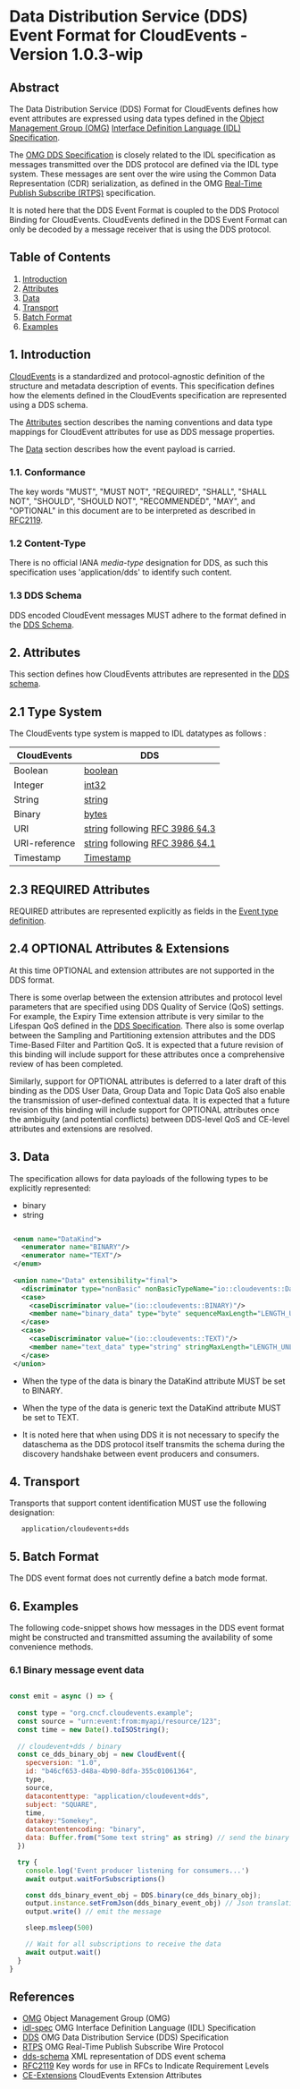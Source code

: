 # Data Distribution Service (DDS) Event Format for CloudEvents - Version 1.0.3-wip

## Abstract

The Data Distribution Service (DDS) Format for CloudEvents defines how event
attributes are expressed using data types defined in the [Object Management
Group (OMG)][omg] [Interface Definition Language (IDL) Specification][idl-spec].

The [OMG DDS Specification][dds-spec] is closely related to the IDL specification as
messages transmitted over the DDS protocol are defined via the IDL type system.
These messages are sent over the wire using the Common Data Representation (CDR)
serialization, as defined in the OMG [Real-Time Publish Subscribe (RTPS)][rtps]
specification.

It is noted here that the DDS Event Format is coupled to the DDS Protocol Binding
for CloudEvents. CloudEvents defined in the DDS Event Format can only be
decoded by a message receiver that is using the DDS protocol.  

## Table of Contents

1. [Introduction](#1-introduction)
2. [Attributes](#2-attributes)
3. [Data](#3-data)
4. [Transport](#4-transport)
5. [Batch Format](#5-batch-format)
6. [Examples](#6-examples)

## 1. Introduction

[CloudEvents][ce] is a standardized and protocol-agnostic definition of the
structure and metadata description of events. This specification defines how the
elements defined in the CloudEvents specification are represented using a DDS
schema.

The [Attributes](#2-attributes) section describes the naming conventions and
data type mappings for CloudEvent attributes for use as DDS message
properties.

The [Data](#3-data) section describes how the event payload is carried.

### 1.1. Conformance

The key words "MUST", "MUST NOT", "REQUIRED", "SHALL", "SHALL NOT", "SHOULD",
"SHOULD NOT", "RECOMMENDED", "MAY", and "OPTIONAL" in this document are to be
interpreted as described in [RFC2119][rfc2119].

### 1.2 Content-Type

There is no official IANA *media-type* designation for DDS, as such this
specification uses 'application/dds' to identify such content.

### 1.3 DDS Schema  

DDS encoded CloudEvent messages MUST adhere to the format defined in the [DDS Schema][dds-schema].

## 2. Attributes

This section defines how CloudEvents attributes are represented in the [DDS schema][dds-schema].

## 2.1 Type System

The CloudEvents type system is mapped to IDL datatypes as follows :

| CloudEvents   | DDS |
| ------------- | ---------------------------------------------------------------------- |
| Boolean       | [boolean][dds-schema] |
| Integer       | [int32][dds-schema] |
| String        | [string][dds-schema] |
| Binary        | [bytes][dds-schema] |
| URI           | [string][dds-schema] following [RFC 3986 §4.3][rfc3986-section43]|
| URI-reference | [string][dds-schema] following [RFC 3986 §4.1][rfc3986-section41] |
| Timestamp     | [Timestamp][dds-schema]  |

## 2.3 REQUIRED Attributes

REQUIRED attributes are represented explicitly as fields in the [Event type definition][dds-schema].

## 2.4 OPTIONAL Attributes & Extensions

At this time OPTIONAL and extension attributes are not supported in the DDS format.  

There is some overlap between the extension attributes and protocol level parameters
that are specified using DDS Quality of Service (QoS) settings. For example, the
Expiry Time extension attribute is very similar to the Lifespan QoS defined in the
[DDS Specification][dds-spec]. There also is some overlap between the Sampling and
Partitioning extension attributes and the DDS Time-Based Filter and Partition QoS.
It is expected that a future revision of this binding will include support for these
attributes once a comprehensive review of has been completed.

Similarly, support for OPTIONAL attributes is deferred to a later draft of this binding as
the DDS User Data, Group Data and Topic Data QoS also enable the transmission of
user-defined contextual data. It is expected that a future revision of this binding will
include support for OPTIONAL attributes once the ambiguity (and potential conflicts)
between DDS-level QoS and CE-level attributes and extensions are resolved.

## 3. Data

The specification allows for data payloads of the following types to be explicitly represented:

* binary
* string

```xml

 <enum name="DataKind">
   <enumerator name="BINARY"/>
   <enumerator name="TEXT"/>
 </enum>
	  
 <union name="Data" extensibility="final">
   <discriminator type="nonBasic" nonBasicTypeName="io::cloudevents::DataKind"/>
   <case>
     <caseDiscriminator value="(io::cloudevents::BINARY)"/>
     <member name="binary_data" type="byte" sequenceMaxLength="LENGTH_UNLIMITED"/>
   </case>
   <case>
     <caseDiscriminator value="(io::cloudevents::TEXT)"/>
     <member name="text_data" type="string" stringMaxLength="LENGTH_UNLIMITED"/>
   </case>
 </union>
```

* When the type of the data is binary the DataKind attribute MUST be set to BINARY.
* When the type of the data is generic text the DataKind attribute MUST be set to TEXT.

* It is noted here that when using DDS it is not necessary to specify the dataschema
as the DDS protocol itself transmits the schema during the discovery handshake
between event producers and consumers.

## 4. Transport

Transports that support content identification MUST use the following designation:

```text
   application/cloudevents+dds
```

## 5. Batch Format

The DDS event format does not currently define a batch mode format.

## 6. Examples

The following code-snippet shows how messages in the DDS event format might
be constructed and transmitted assuming the availability of some convenience
methods.

### 6.1 Binary message event data

```javascript

const emit = async () => {
  
  const type = "org.cncf.cloudevents.example";
  const source = "urn:event:from:myapi/resource/123";
  const time = new Date().toISOString();
  
  // cloudevent+dds / binary
  const ce_dds_binary_obj = new CloudEvent({
    specversion: "1.0",
    id: "b46cf653-d48a-4b90-8dfa-355c01061364",
    type,
    source,
    datacontenttype: "application/cloudevent+dds",
    subject: "SQUARE",
    time,
    datakey:"Somekey",
    datacontentencoding: "binary",
    data: Buffer.from("Some text string" as string) // send the binary representation of a string
  })

  try {
    console.log('Event producer listening for consumers...')
    await output.waitForSubscriptions()

    const dds_binary_event_obj = DDS.binary(ce_dds_binary_obj);
    output.instance.setFromJson(dds_binary_event_obj) // Json translation needed for the DDS JS API
    output.write() // emit the message

    sleep.msleep(500)

    // Wait for all subscriptions to receive the data
    await output.wait()
  }
}

```

## References
- [OMG][omg] Object Management Group (OMG)
- [idl-spec] OMG Interface Definition Language (IDL) Specification 
- [DDS][dds-spec] OMG Data Distribution Service (DDS) Specification
- [RTPS][rtps] OMG Real-Time Publish Subscribe Wire Protocol
- [dds-schema] XML representation of DDS event schema
- [RFC2119][rfc2119] Key words for use in RFCs to Indicate Requirement Levels
- [CE-Extensions][ce-extensions] CloudEvents Extension Attributes 

[ce]: ../spec.md
[omg]: https://www.omg.org/
[idl-spec]: https://www.omg.org/spec/IDL/4.2/PDF
[dds-spec]: https://www.omg.org/spec/DDS/1.4/PDF
[rtps]: https://www.omg.org/spec/DDSI-RTPS/2.3/PDF
[dds-schema]: ./dds-cloudevent.xml
[ce-types]: ../spec.md#type-system
[ce-extensions]: ..//documented-extensions.md
[rfc2119]: https://tools.ietf.org/html/rfc2119
[rfc3986-section41]: https://tools.ietf.org/html/rfc3986#section-4.1
[rfc3986-section43]: https://tools.ietf.org/html/rfc3986#section-4.3
[rfc3339]: https://tools.ietf.org/html/rfc3339

